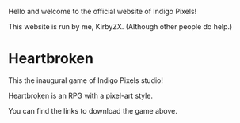 Hello and welcome to the official website of Indigo Pixels!

This website is run by me, KirbyZX.
(Although other people do help.)

# Heartbroken

This the inaugural game of Indigo Pixels studio!

Heartbroken is an RPG with a pixel-art style.

You can find the links to download the game above.


